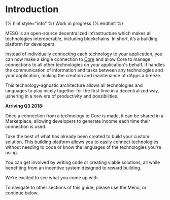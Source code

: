 # Introduction

{% hint style="info" %}
Work in progress
{% endhint %}

MESG is an open-source decentralized infrastructure which makes all technologies interoperable, including blockchains. In short, it’s a building platform for developers.

Instead of individually connecting each technology to your application, you can now make a single connection to [Core](start-here/core.md) and allow Core to manage connections to all other technologies on your application's behalf. It handles the communication of information and tasks between any technologies and your application, making the creation and maintenance of dApps a breeze.  

This technology-agnostic architecture allows all technologies and languages to play nicely together for the first time in a decentralized way, ushering in a new era of productivity and possibilities.

**Arriving Q3 2018:**

Once a connection from a technology to Core is made, it can be shared in a Marketplace, allowing developers to generate income each time their connection is used.

Take the best of what has already been created to build your custom solution. This building platform allows you to easily connect technologies without needing to code or know the languages of the technologies you're using.

You can get involved by writing code or creating viable solutions, all while benefiting from an incentive system designed to reward building.

We’re excited to see what you come up with.  


To navigate to other sections of this guide, please use the Menu, or continue below.  


